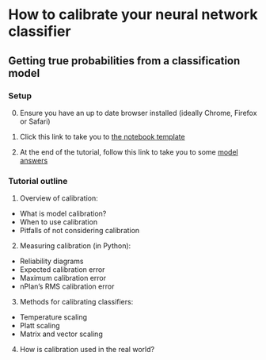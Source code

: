 # How to calibrate your neural network classifier
## Getting true probabilities from a classification model

### Setup
0. Ensure you have an up to date browser installed (ideally Chrome, Firefox or Safari)

1. Click this link to take you to [the notebook template](https://colab.research.google.com/github/nplan-io/kdd2020-calibration/blob/master/tutorial/KDD%202020%20-%20nPlan%20calibration%20session.ipynb)

2. At the end of the tutorial, follow this link to take you to some [model answers](https://colab.research.google.com/github/nplan-io/kdd2020-calibration/blob/master/tutorial/KDD%202020%20-%20nPlan%20calibration%20session%20(completed).ipynb)

### Tutorial outline
1. Overview of calibration:
* What is model calibration?
* When to use calibration
* Pitfalls of not considering calibration
2. Measuring calibration (in Python):
* Reliability diagrams
* Expected calibration error
* Maximum calibration error
* nPlan’s RMS calibration error
3. Methods for calibrating classifiers:
* Temperature scaling
* Platt scaling
* Matrix and vector scaling
4. How is calibration used in the real world?
